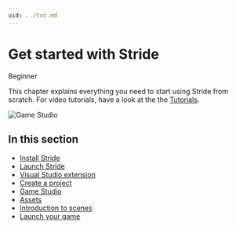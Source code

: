 ```yaml
---
uid: ../toc.md
---
```

# Get started with Stride

<span class="label label-doc-level">Beginner</span>

This chapter explains everything you need to start using Stride from scratch. For video tutorials, have a look at the the [Tutorials](https://doc.stride3d.net/latest/en/tutorials/index.html).

![Game Studio](media/get-started.jpg)

## In this section

* [Install Stride](install-stride.md)
* [Launch Stride](launch-Stride.md)
* [Visual Studio extension](visual-studio-extension.md)
* [Create a project](create-a-project.md)
* [Game Studio](../game-studio/index.md)
* [Assets](../game-studio/assets.md)
* [Introduction to scenes](../game-studio/scenes.md)
* [Launch your game](launch-a-game.md)